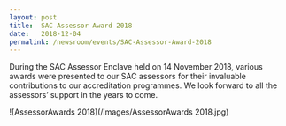 ```yaml
---
layout: post
title:  SAC Assessor Award 2018
date:   2018-12-04
permalink: /newsroom/events/SAC-Assessor-Award-2018
---
```


During the SAC Assessor Enclave held on 14 November 2018, various awards were presented to our SAC assessors for their invaluable contributions to our accreditation programmes. We look forward to all the assessors’ support in the years to come.

![AssessorAwards 2018](/images/AssessorAwards 2018.jpg)
